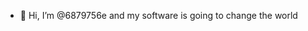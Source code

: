 - 👋 Hi, I’m @6879756e and my software is going to change the world

<!---
6879756e/6879756e is a ✨ special ✨ repository because its `README.md` (this file) appears on your GitHub profile.
You can click the Preview link to take a look at your changes.
--->
